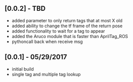 ## [0.0.2] - TBD
- added parameter to only return tags that at most X old
- added ability to change the tf frame of the return pose
- added functionality to wait for a tag to appear
- added the Aruco module that is faster than AprilTag_ROS
- pythoncall back when receive msg

## [0.0.1] - 05/29/2017
- initial build
- single tag and multiple tag lookup